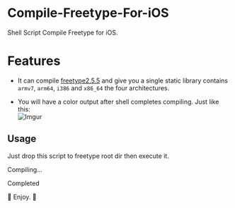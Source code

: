 # Compile-Freetype-For-iOS
Shell Script Compile Freetype for iOS.

# Features

* It can compile [freetype2.5.5](http://www.freetype.org/download.html) and give you a single static library contains `armv7`, `arm64`, `i386` and `x86_64` the four architectures.

* You will have a color output after shell completes compiling. Just like this:  
![Imgur](http://i.imgur.com/k22UmUu.png)

## Usage

Just drop this script to freetype root dir then execute it.

Compiling...

Completed

:tada: Enjoy. :tada:
